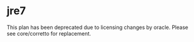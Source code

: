 # jre7

This plan has been deprecated due to licensing changes by oracle. Please see core/corretto for replacement.
